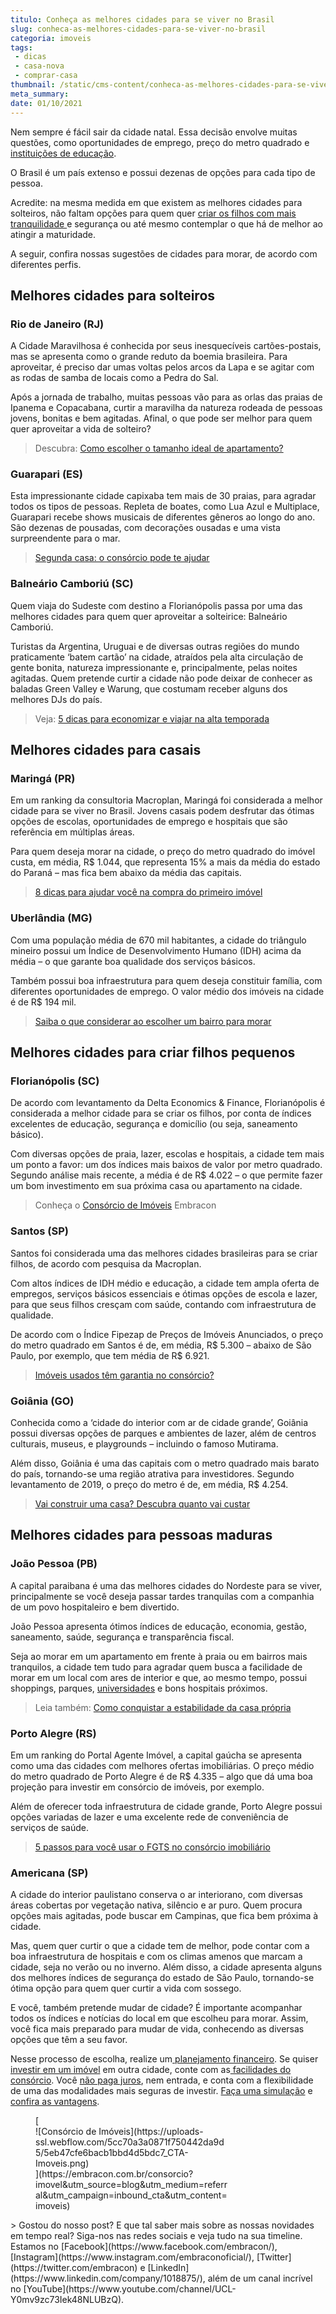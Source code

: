 ```yaml
---
titulo: Conheça as melhores cidades para se viver no Brasil
slug: conheca-as-melhores-cidades-para-se-viver-no-brasil
categoria: imoveis
tags:
 - dicas
 - casa-nova
 - comprar-casa
thumbnail: /static/cms-content/conheca-as-melhores-cidades-para-se-viver-no-brasil.png
meta_summary: 
date: 01/10/2021
---
```

Nem sempre é fácil sair da cidade natal. Essa decisão envolve muitas questões, como oportunidades de emprego, preço do metro quadrado e [instituições de educação](https://www.embracon.com.br/blog/educacao-saiba-como-investir-na-sua).

O Brasil é um país extenso e possui dezenas de opções para cada tipo de pessoa.

Acredite: na mesma medida em que existem as melhores cidades para solteiros, não faltam opções para quem quer [criar os filhos com mais tranquilidade ](https://www.embracon.com.br/blog/seu-filho-recebe-mesada-descubra-o-valor-ideal-para-cada-idade)e segurança ou até mesmo contemplar o que há de melhor ao atingir a maturidade.

A seguir, confira nossas sugestões de cidades para morar, de acordo com diferentes perfis.

Melhores cidades para solteiros
-------------------------------

### Rio de Janeiro (RJ)

A Cidade Maravilhosa é conhecida por seus inesquecíveis cartões-postais, mas se apresenta como o grande reduto da boemia brasileira. Para aproveitar, é preciso dar umas voltas pelos arcos da Lapa e se agitar com as rodas de samba de locais como a Pedra do Sal.

Após a jornada de trabalho, muitas pessoas vão para as orlas das praias de Ipanema e Copacabana, curtir a maravilha da natureza rodeada de pessoas jovens, bonitas e bem agitadas. Afinal, o que pode ser melhor para quem quer aproveitar a vida de solteiro?

> Descubra: [Como escolher o tamanho ideal de apartamento?](https://www.embracon.com.br/blog/como-escolher-o-tamanho-ideal-de-apartamento)

### Guarapari (ES)

Esta impressionante cidade capixaba tem mais de 30 praias, para agradar todos os tipos de pessoas. Repleta de boates, como Lua Azul e Multiplace, Guarapari recebe shows musicais de diferentes gêneros ao longo do ano. São dezenas de pousadas, com decorações ousadas e uma vista surpreendente para o mar.

> [Segunda casa: o consórcio pode te ajudar](https://www.embracon.com.br/blog/segunda-casa-o-consorcio-pode-te-ajudar)

### Balneário Camboriú (SC)

Quem viaja do Sudeste com destino a Florianópolis passa por uma das melhores cidades para quem quer aproveitar a solteirice: Balneário Camboriú.

Turistas da Argentina, Uruguai e de diversas outras regiões do mundo praticamente ‘batem cartão’ na cidade, atraídos pela alta circulação de gente bonita, natureza impressionante e, principalmente, pelas noites agitadas. Quem pretende curtir a cidade não pode deixar de conhecer as baladas Green Valley e Warung, que costumam receber alguns dos melhores DJs do país.

> Veja: [5 dicas para economizar e viajar na alta temporada](https://www.embracon.com.br/blog/5-dicas-para-economizar-e-viajar-na-alta-temporada)

Melhores cidades para casais
----------------------------

### Maringá (PR)

Em um ranking da consultoria Macroplan, Maringá foi considerada a melhor cidade para se viver no Brasil. Jovens casais podem desfrutar das ótimas opções de escolas, oportunidades de emprego e hospitais que são referência em múltiplas áreas.

Para quem deseja morar na cidade, o preço do metro quadrado do imóvel custa, em média, R$ 1.044, que representa 15% a mais da média do estado do Paraná – mas fica bem abaixo da média das capitais.

> [8 dicas para ajudar você na compra do primeiro imóvel](https://www.embracon.com.br/blog/8-dicas-compra-primeiro-imovel)‍

### Uberlândia (MG)

Com uma população média de 670 mil habitantes, a cidade do triângulo mineiro possui um Índice de Desenvolvimento Humano (IDH) acima da média – o que garante boa qualidade dos serviços básicos.

Também possui boa infraestrutura para quem deseja constituir família, com diferentes oportunidades de emprego. O valor médio dos imóveis na cidade é de R$ 194 mil.

> [Saiba o que considerar ao escolher um bairro para morar](https://www.embracon.com.br/blog/saiba-o-que-considerar-ao-escolher-um-bairro-para-morar)

Melhores cidades para criar filhos pequenos
-------------------------------------------

### Florianópolis (SC)

De acordo com levantamento da Delta Economics &amp; Finance, Florianópolis é considerada a melhor cidade para se criar os filhos, por conta de índices excelentes de educação, segurança e domicílio (ou seja, saneamento básico).

Com diversas opções de praia, lazer, escolas e hospitais, a cidade tem mais um ponto a favor: um dos índices mais baixos de valor por metro quadrado. Segundo análise mais recente, a média é de R$ 4.022 – o que permite fazer um bom investimento em sua próxima casa ou apartamento na cidade.

> Conheça o [Consórcio de Imóveis](https://www.embracon.com.br/consorcio-de-imoveis) Embracon

### Santos (SP)

Santos foi considerada uma das melhores cidades brasileiras para se criar filhos, de acordo com pesquisa da Macroplan.

Com altos índices de IDH médio e educação, a cidade tem ampla oferta de empregos, serviços básicos essenciais e ótimas opções de escola e lazer, para que seus filhos cresçam com saúde, contando com infraestrutura de qualidade.

De acordo com o Índice Fipezap de Preços de Imóveis Anunciados, o preço do metro quadrado em Santos é de, em média, R$ 5.300 – abaixo de São Paulo, por exemplo, que tem média de R$ 6.921.

> [Imóveis usados têm garantia no consórcio?](https://www.embracon.com.br/blog/imoveis-usados-tem-garantia-no-consorcio)

### Goiânia (GO)

Conhecida como a ‘cidade do interior com ar de cidade grande’, Goiânia possui diversas opções de parques e ambientes de lazer, além de centros culturais, museus, e playgrounds – incluindo o famoso Mutirama.

Além disso, Goiânia é uma das capitais com o metro quadrado mais barato do país, tornando-se uma região atrativa para investidores. Segundo levantamento de 2019, o preço do metro é de, em média, R$ 4.254.

> [Vai construir uma casa? Descubra quanto vai custar](https://www.embracon.com.br/blog/vai-construir-uma-casa-descubra-quanto-vai-custar)

Melhores cidades para pessoas maduras
-------------------------------------

### João Pessoa (PB)

A capital paraibana é uma das melhores cidades do Nordeste para se viver, principalmente se você deseja passar tardes tranquilas com a companhia de um povo hospitaleiro e bem divertido.

João Pessoa apresenta ótimos índices de educação, economia, gestão, saneamento, saúde, segurança e transparência fiscal.

Seja ao morar em um apartamento em frente à praia ou em bairros mais tranquilos, a cidade tem tudo para agradar quem busca a facilidade de morar em um local com ares de interior e que, ao mesmo tempo, possui shoppings, parques, [universidades](https://www.embracon.com.br/blog/conheca-4-formas-de-pagar-a-faculdade) e bons hospitais próximos.

> Leia também: [Como conquistar a estabilidade da casa própria](https://www.embracon.com.br/blog/como-conquistar-a-estabilidade-da-casa-propria)

### Porto Alegre (RS)

Em um ranking do Portal Agente Imóvel, a capital gaúcha se apresenta como uma das cidades com melhores ofertas imobiliárias. O preço médio do metro quadrado de Porto Alegre é de R$ 4.335 – algo que dá uma boa projeção para investir em consórcio de imóveis, por exemplo.

Além de oferecer toda infraestrutura de cidade grande, Porto Alegre possui opções variadas de lazer e uma excelente rede de conveniência de serviços de saúde.

> [5 passos para você usar o FGTS no consórcio imobiliário](https://www.embracon.com.br/blog/5-passos-para-voce-usar-o-fgts-no-consorcio-imobiliario)

### Americana (SP)

A cidade do interior paulistano conserva o ar interiorano, com diversas áreas cobertas por vegetação nativa, silêncio e ar puro. Quem procura opções mais agitadas, pode buscar em Campinas, que fica bem próxima à cidade.

Mas, quem quer curtir o que a cidade tem de melhor, pode contar com a boa infraestrutura de hospitais e com os climas amenos que marcam a cidade, seja no verão ou no inverno. Além disso, a cidade apresenta alguns dos melhores índices de segurança do estado de São Paulo, tornando-se ótima opção para quem quer curtir a vida com sossego.

E você, também pretende mudar de cidade? É importante acompanhar todos os índices e notícias do local em que escolheu para morar. Assim, você fica mais preparado para mudar de vida, conhecendo as diversas opções que têm a seu favor.

Nesse processo de escolha, realize um[ planejamento financeiro](https://www.embracon.com.br/blog/planejamento-financeiro-um-guia-para-as-financas-nao-sairem-de-controle). Se quiser [investir em um imóvel](https://www.embracon.com.br/blog/investir-em-imoveis-onde-comecar) em outra cidade, conte com as[ facilidades do consórcio](https://www.embracon.com.br/blog/confira-10-vantagens-indiscutiveis-do-consorcio). Você [não paga juros](https://www.embracon.com.br/blog/consorcio-nao-tem-juros-entenda), nem entrada, e conta com a flexibilidade de uma das modalidades mais seguras de investir. [Faça uma simulação](http://www.embracon.com.br/consorcio) e [confira as vantagens](https://www.embracon.com.br/conhecaoconsorcio/quais-sao-as-vantagens-do-consorcio).

<figure class="w-richtext-figure-type-image w-richtext-align-center" style="max-width:310px">[<div>![Consórcio de Imóveis](https://uploads-ssl.webflow.com/5cc70a3a0871f750442da9d5/5eb47cfe6bacb1bbd4d5bdc7_CTA-Imoveis.png)</div>](https://embracon.com.br/consorcio?imovel&utm_source=blog&utm_medium=referral&utm_campaign=inbound_cta&utm_content=imoveis)</figure>> Gostou do nosso post? E que tal saber mais sobre as nossas novidades em tempo real? Siga-nos nas redes sociais e veja tudo na sua timeline. Estamos no [Facebook](https://www.facebook.com/embracon/), [Instagram](https://www.instagram.com/embraconoficial/), [Twitter](https://twitter.com/embracon) e [LinkedIn](https://www.linkedin.com/company/1018875/), além de um canal incrível no [YouTube](https://www.youtube.com/channel/UCL-Y0mv9zc73Iek48NLUBzQ).
